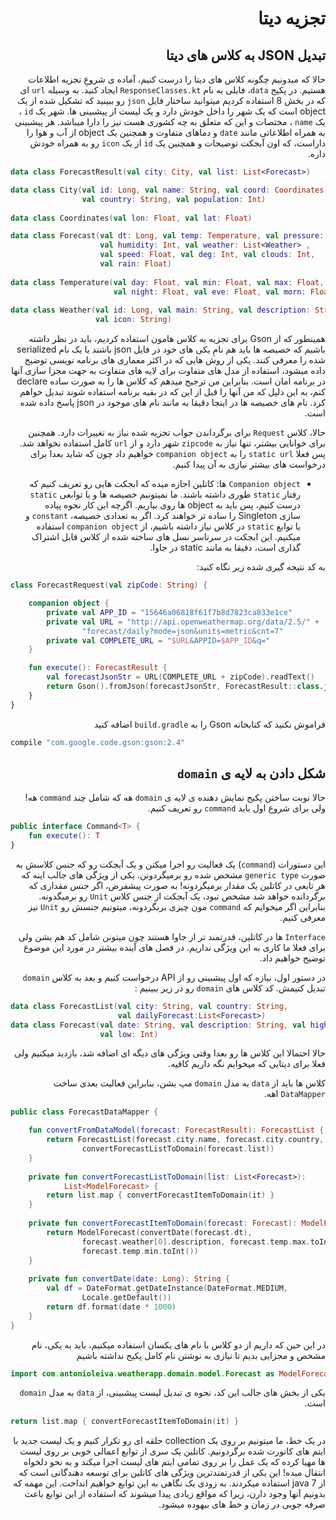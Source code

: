 <div dir="rtl">

# تجزیه دیتا

## تبدیل JSON به کلاس های دیتا

حالا که میدونیم چگونه کلاس های دیتا را درست کنیم، آماده ی شروعِ تجزیه اطلاعات هستیم. در پکیج `data`، فایلی به نام `ResponseClasses.kt` ایجاد کنید. به وسیله `url` ای که در بخش 8 استفاده کردیم میتوانید ساختار فایل `json` رو ببینید که تشکیل شده از یک object است که یک شهر را داخل خودش دارد و یک لیست از پیشبینی ها. شهر یک `id` ، یک `name` ، مختصات و این که متعلق به چه کشوری هست نیز را دارا میباشد. هر پیشبینی به همراه اطلاعاتی مانند `date` و دماهای متفاوت و همچنین یک object از آب و هوا را داراست، که اون آبجکت توضیحات و همچنین یک `id` از یک `icon` رو به همراه خودش داره.


</div>

```kotlin
data class ForecastResult(val city: City, val list: List<Forecast>)

data class City(val id: Long, val name: String, val coord: Coordinates,
                val country: String, val population: Int)
                
data class Coordinates(val lon: Float, val lat: Float)

data class Forecast(val dt: Long, val temp: Temperature, val pressure: Float,
                    val humidity: Int, val weather: List<Weather> ,
                    val speed: Float, val deg: Int, val clouds: Int, 
                    val rain: Float)
                    
data class Temperature(val day: Float, val min: Float, val max: Float, 
                       val night: Float, val eve: Float, val morn: Float)
                        
data class Weather(val id: Long, val main: String, val description: String, 
                   val icon: String)
```

<div dir="rtl">

همینطور که از Gson برای تجزیه به کلاس هامون استفاده کردیم،  باید در نظر داشته باشیم که خصیصه ها باید هم نامِ یکی های خود در فایل json باشند یا یک نام serialized شده را معرفی کنند. یکی از روش هایی که در اکثر معماری های برنامه نویسی توضیح داده میشود، استفاده از مدل های متفاوت برای لایه های متفاوت به جهت مجزا سازی آنها در برنامه امان است. بنابراین من ترجیح میدهم که کلاس ها را به صورت ساده declare کنم، به این دلیل که من آنها را قبل از این که در بقیه برنامه استفاده شوند تبدیل خواهم کرد. نام های خصیصه ها در اینجا دقیقا به مانند نام های موجود در json پاسخ داده شده است.

حالا، کلاس `Request` برای برگرداندن جواب تجزیه شده نیاز به تغییرات دارد. همچنین برای خوانایی بیشتر، تنها نیاز به `zipcode` شهر دارد و از `url` کامل استفاده نخواهد شد. پس فعلا `static url` را به `companion object` خواهیم داد چون که شاید بعدا برای درخواست های بیشتر نیازی به آن پیدا کنیم.

* 	`Companion object` ها: کاتلین اجازه میده که ابجکت هایی رو تعریف کنیم که رفتار `static` طوری داشته باشند. ما نمیتونیم خصیصه ها و یا توابعی `static` درست کنیم، پس باید به object ها روی بیاریم. اگرچه این کار نحوه پیاده سازی Singleton را ساده تر خواهند کرد. اگر به تعدادی خصیصه، `constant` و یا توابع `static` در کلاس نیاز داشته باشیم، از `companion object` استفاده میکنیم. این ابجکت در سرتاسر نسل های ساخته شده از کلاس قابل اشتراک گذاری است، دقیقا به مانند static در جاوا.  

به کد نتیجه گیری شده زیر نگاه کنید:

</div>

```kotlin
class ForecastRequest(val zipCode: String) {

    companion object {
        private val APP_ID = "15646a06818f61f7b8d7823ca833e1ce"
        private val URL = "http://api.openweathermap.org/data/2.5/" +
                "forecast/daily?mode=json&units=metric&cnt=7"
        private val COMPLETE_URL = "$URL&APPID=$APP_ID&q="
    }

    fun execute(): ForecastResult {
        val forecastJsonStr = URL(COMPLETE_URL + zipCode).readText()
        return Gson().fromJson(forecastJsonStr, ForecastResult::class.java)
    }
}
```

<div dir="rtl">

فراموش نکنید که کتابخانه Gson را به `build.gradle` اضافه کنید

</div>

```groovy
compile "com.google.code.gson:gson:2.4"
```

<div dir="rtl">

## شکل دادن به لایه ی `domain`

حالا نوبت ساختن پکیج نمایش دهنده ی لایه ی `domain` هه که شامل چند `command` هه! ولی برای شروع اول باید `command` رو تعریف کنیم.

</div>

```kotlin
public interface Command<T> {
    fun execute(): T
}
```

<div dir="rtl">

این دستورات (`command`) یک فعالیت رو اجرا میکنن و یک آبجکت رو که جنس کلاسش به صورت `generic type` مشخص شده رو برمیگردونن. یکی از ویژگی های جالب اینه که هر تابعی در کاتلین یک مقدار برمیگردونه! به صورت پیشفرض، اگر جنس مقداری که برگردانده خواهد شد مشخص نبود، یک آبجکت از جنس کلاس `Unit` رو برمیگدونه. بنابراین اگر میخوایم که `command` مون چیزی برنگردونه، میتونیم جنسش رو `Unit` نیز معرفی کنیم.

`Interface` ها در کاتلین، قدرتمند تر از جاوا هستند چون میتونن شامل کد هم بشن ولی برای فعلا ما کاری به این ویژگی نداریم. در فصل های آینده بیشتر در مورد این موضوع توضیح خواهیم داد.

در دستور اول، نیازه که اول پیشبینی رو از API درخواست کنیم و بعد به کلاس `domain` تبدیل کنیمش. کد کلاس های `domain` رو در زیر ببینیم :


</div>

```kotlin
data class ForecastList(val city: String, val country: String,
                        val dailyForecast:List<Forecast>)
data class Forecast(val date: String, val description: String, val high: Int,
                    val low: Int)
```

<div dir="rtl">

حالا احتمالا این کلاس ها رو بعدا وقتی ویژگی های دیگه ای اضافه شد، بازدید میکنیم ولی فعلا برای دیتایی که میخوایم نگه داریم کافیه.

کلاس ها باید از `data` به مدل `domain` مپ بشن، بنابراین فعالیت بعدی ساخت `DataMapper` اهه.


</div>

```kotlin
public class ForecastDataMapper {

    fun convertFromDataModel(forecast: ForecastResult): ForecastList {
        return ForecastList(forecast.city.name, forecast.city.country,
                convertForecastListToDomain(forecast.list))
    }
    
    private fun convertForecastListToDomain(list: List<Forecast>):
            List<ModelForecast> {
        return list.map { convertForecastItemToDomain(it) }
    }
    
    private fun convertForecastItemToDomain(forecast: Forecast): ModelForecast {
        return ModelForecast(convertDate(forecast.dt),
                forecast.weather[0].description, forecast.temp.max.toInt(),
                forecast.temp.min.toInt())
    }
    
    private fun convertDate(date: Long): String {
        val df = DateFormat.getDateInstance(DateFormat.MEDIUM,
                Locale.getDefault())
        return df.format(date * 1000)
    }
}
```

<div dir="rtl">

در این حین که داریم از دو کلاس با نام های یکسان استفاده میکنیم، باید به یکی، نام مشخص و مجزایی بدیم تا نیازی به نوشتن نام کامل پکیج نداشته باشیم

</div>

```kotlin
import com.antonioleiva.weatherapp.domain.model.Forecast as ModelForecast
```

<div dir="rtl">

یکی از بخش های جالب این کد، نحوه ی تبدیل لیست پیشبینی، از `data` به مدل `domain` است.

</div>

```kotlin
return list.map { convertForecastItemToDomain(it) }
```


<div dir="rtl">

در یک خط، ما میتونیم بر روی یک collection حلقه ای رو تکرار کنیم و یک لیست جدید با ایتم های کانورت شده برگردونیم. کاتلین یک سری از توابع اعمالی خوبی بر روی لیست ها مهیا کرده که یک عمل را بر روی تمامی ایتم های لیست اجرا میکند و به نحو دلخواه انتقال میده! این یکی از قدرتمندترین ویژگی های کاتلین برای توسعه دهندگانی است که از java 7 استفاده میکردند. به زودی یک نگاهی به این توابع خواهیم انداخت. این مهمه که بدونیم آنها وجود دارن، زیرا که مواقع زیادی پیدا میشوند که استفاده از این توابع باعث صرفه جویی در زمان و خط های بیهوده میشود.

</div>




